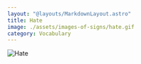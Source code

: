 ```yaml
---
layout: "@layouts/MarkdownLayout.astro"
title: Hate
image: ./assets/images-of-signs/hate.gif
category: Vocabulary
---
```


![Hate](@signs/hate.gif)

